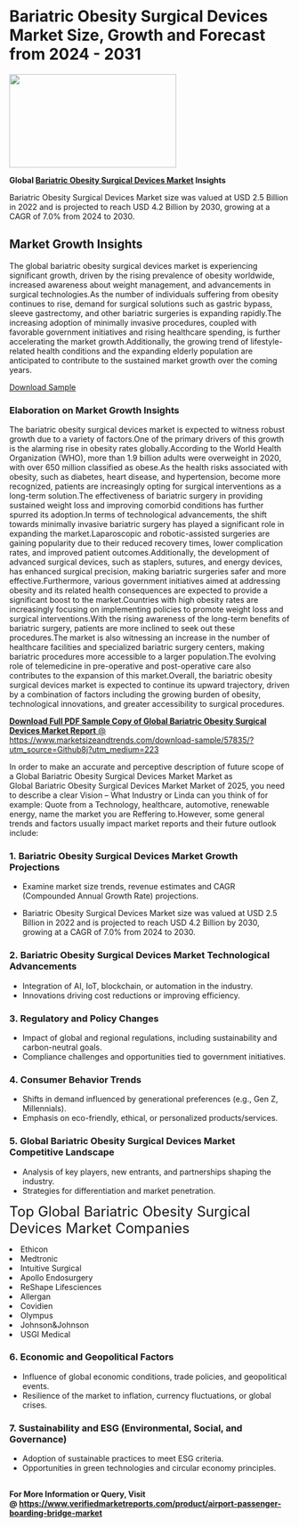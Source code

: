 <H1>Bariatric Obesity Surgical Devices Market Size, Growth and Forecast from 2024 - 2031</H1><img class="aligncenter size-medium wp-image-584254" src="https://thirdeyenews.in/wp-content/uploads/2024/09/Global-Market-Research-300x168.jpeg" alt="" width="300" height="168" /><p><strong>Global&nbsp;<a href="https://www.marketsizeandtrends.com/download-sample/57835/?utm_source=Github8j?utm_medium=223">Bariatric Obesity Surgical Devices Market</a> Insights</strong></p><p>Bariatric Obesity Surgical Devices Market size was valued at USD 2.5 Billion in 2022 and is projected to reach USD 4.2 Billion by 2030, growing at a CAGR of 7.0% from 2024 to 2030.</p><p><h2>Market Growth Insights</h2> <p>The global bariatric obesity surgical devices market is experiencing significant growth, driven by the rising prevalence of obesity worldwide, increased awareness about weight management, and advancements in surgical technologies.As the number of individuals suffering from obesity continues to rise, demand for surgical solutions such as gastric bypass, sleeve gastrectomy, and other bariatric surgeries is expanding rapidly.The increasing adoption of minimally invasive procedures, coupled with favorable government initiatives and rising healthcare spending, is further accelerating the market growth.Additionally, the growing trend of lifestyle-related health conditions and the expanding elderly population are anticipated to contribute to the sustained market growth over the coming years.</p> <p><a href="download-sample-link">Download Sample</a></p> <h3>Elaboration on Market Growth Insights</h3> <p>The bariatric obesity surgical devices market is expected to witness robust growth due to a variety of factors.One of the primary drivers of this growth is the alarming rise in obesity rates globally.According to the World Health Organization (WHO), more than 1.9 billion adults were overweight in 2020, with over 650 million classified as obese.As the health risks associated with obesity, such as diabetes, heart disease, and hypertension, become more recognized, patients are increasingly opting for surgical interventions as a long-term solution.The effectiveness of bariatric surgery in providing sustained weight loss and improving comorbid conditions has further spurred its adoption.In terms of technological advancements, the shift towards minimally invasive bariatric surgery has played a significant role in expanding the market.Laparoscopic and robotic-assisted surgeries are gaining popularity due to their reduced recovery times, lower complication rates, and improved patient outcomes.Additionally, the development of advanced surgical devices, such as staplers, sutures, and energy devices, has enhanced surgical precision, making bariatric surgeries safer and more effective.Furthermore, various government initiatives aimed at addressing obesity and its related health consequences are expected to provide a significant boost to the market.Countries with high obesity rates are increasingly focusing on implementing policies to promote weight loss and surgical interventions.With the rising awareness of the long-term benefits of bariatric surgery, patients are more inclined to seek out these procedures.The market is also witnessing an increase in the number of healthcare facilities and specialized bariatric surgery centers, making bariatric procedures more accessible to a larger population.The evolving role of telemedicine in pre-operative and post-operative care also contributes to the expansion of this market.Overall, the bariatric obesity surgical devices market is expected to continue its upward trajectory, driven by a combination of factors including the growing burden of obesity, technological innovations, and greater accessibility to surgical procedures.<p><a href="get-more-info-link"></p><p><span class=""><strong>Download Full PDF Sample Copy of Global Bariatric Obesity Surgical Devices Market Report</strong> @ <a href="https://www.marketsizeandtrends.com/download-sample/57835/?utm_source=Github8j?utm_medium=223" target="_blank">https://www.marketsizeandtrends.com/download-sample/57835/?utm_source=Github8j?utm_medium=223</a></span></p><p>In order to make an accurate and perceptive description of future scope of a Global&nbsp;Bariatric Obesity Surgical Devices Market Market as Global&nbsp;Bariatric Obesity Surgical Devices Market Market of 2025, you need to describe a clear Vision &ndash; What Industry or Linda can you think of for example: Quote from a Technology, healthcare, automotive, renewable energy, name the market you are Reffering to.However, some general trends and factors usually impact market reports and their future outlook include:</p><h3>1.&nbsp;<strong>Bariatric Obesity Surgical Devices Market Growth Projections</strong></h3><ul><li>Examine market size trends, revenue estimates and CAGR (Compounded Annual Growth Rate) projections.</li><li><p>Bariatric Obesity Surgical Devices Market size was valued at USD 2.5 Billion in 2022 and is projected to reach USD 4.2 Billion by 2030, growing at a CAGR of 7.0% from 2024 to 2030.</p></li></ul><h3>2.&nbsp;<strong>Bariatric Obesity Surgical Devices Market Technological Advancements</strong></h3><ul><li>Integration of AI, IoT, blockchain, or automation in the industry.</li><li>Innovations driving cost reductions or improving efficiency.</li></ul><h3>3.&nbsp;<strong>Regulatory and Policy Changes</strong></h3><ul><li>Impact of global and regional regulations, including sustainability and carbon-neutral goals.</li><li>Compliance challenges and opportunities tied to government initiatives.</li></ul><h3>4.&nbsp;<strong>Consumer Behavior Trends</strong></h3><ul><li>Shifts in demand influenced by generational preferences (e.g., Gen Z, Millennials).</li><li>Emphasis on eco-friendly, ethical, or personalized products/services.</li></ul><h3>5.&nbsp;<strong>Global Bariatric Obesity Surgical Devices Market Competitive Landscape</strong></h3><ul><li>Analysis of key players, new entrants, and partnerships shaping the industry.</li><li>Strategies for differentiation and market penetration.</li></ul><p data-pm-slice="1 1 []"><span style="color: inherit; font-family: inherit; font-size: 25px;">Top Global Bariatric Obesity Surgical Devices Market Companies</span></p><div class="" data-test-id=""><p><li>Ethicon</li><li> Medtronic</li><li> Intuitive Surgical</li><li> Apollo Endosurgery</li><li> ReShape Lifesciences</li><li> Allergan</li><li> Covidien</li><li> Olympus</li><li> Johnson&Johnson</li><li> USGI Medical</li></p></div><h3>6.&nbsp;<strong>Economic and Geopolitical Factors</strong></h3><ul><li>Influence of global economic conditions, trade policies, and geopolitical events.</li><li>Resilience of the market to inflation, currency fluctuations, or global crises.</li></ul><h3>7.&nbsp;<strong>Sustainability and ESG (Environmental, Social, and Governance)</strong></h3><ul><li>Adoption of sustainable practices to meet ESG criteria.</li><li>Opportunities in green technologies and circular economy principles.</li></ul><h2><strong style="font-size: 14px;">For More Information or Query, Visit @&nbsp;</strong><a style="background-color: #ffffff; font-size: 14px;" href="https://www.marketsizeandtrends.com/report/bariatric-obesity-surgical-devices-market/" target="_blank">https://www.verifiedmarketreports.com/product/airport-passenger-boarding-bridge-market</a></h2>